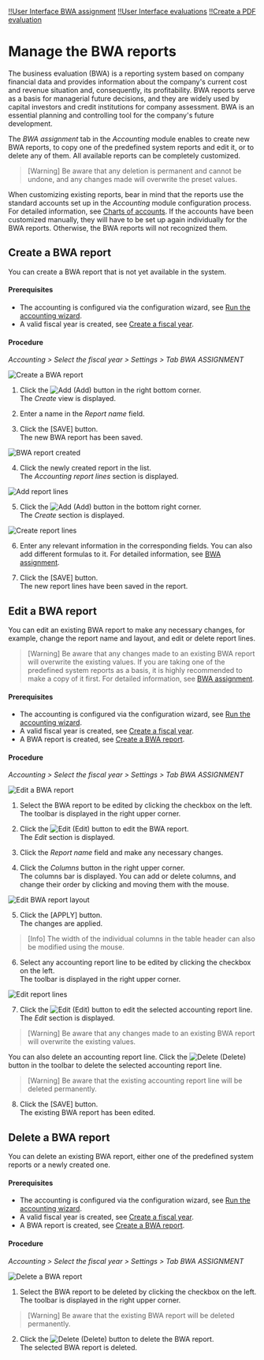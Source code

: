 [!!User Interface BWA assignment](../UserInterface/02i_BWAAssignment.md)
[!!User Interface evaluations](../UserInterface/01_Book.md#evaluations)
[!!Create a PDF evaluation](../Operation/15_ProvideAccountingData.md#create-a-pdf-evaluation)


# Manage the BWA reports

[comment]: <> (BWA reports or Accounting Reports? See Accounting Reports view -> ZUORDNUNG BWA tab)

The business evaluation (BWA) is a reporting system based on company financial data and provides information about the company's current cost and revenue situation and, consequently, its  profitability. BWA reports serve as a basis for managerial future decisions, and they are widely used by capital investors and credit institutions for company assessment. BWA is an essential planning and controlling tool for the company's future development.

The *BWA assignment* tab in the *Accounting* module enables to create new BWA reports, to copy one of the predefined system reports and edit it, or to delete any of them. All available reports can be completely customized.

 > [Warning] Be aware that any deletion is permanent and cannot be undone, and any changes made will overwrite the preset values.

When customizing existing reports, bear in mind that the reports use the standard accounts set up in the *Accounting* module configuration process. For detailed information, see [Charts of accounts](01_RunAccountingWizard.md#chart-of-accounts). If the accounts have been customized manually, they will have to be set up again individually for the BWA reports. Otherwise, the BWA reports will not recognized them.


## Create a BWA report

You can create a BWA report that is not yet available in the system.

#### Prerequisites

- The accounting is configured via the configuration wizard, see [Run the accounting wizard](01_RunAccountingWizard.md).
- A valid fiscal year is created, see [Create a fiscal year](04_ManageFiscalYear.md#create-a-fiscal-year).

#### Procedure

*Accounting > Select the fiscal year > Settings > Tab BWA ASSIGNMENT*

![Create a BWA report](/Assets/Screenshots/RetailSuiteAccounting/Settings/BWAAssignment/CreateBWAReport.png "[Create a BWA report]")

1. Click the ![Add](/Assets/Icons/Plus01.png "[Add]") (Add) button in the right bottom corner.  
The *Create* view is displayed.

2. Enter a name in the *Report name* field.

3. Click the [SAVE] button.  
The new BWA report has been saved.

  ![BWA report created](/Assets/Screenshots/RetailSuiteAccounting/Settings/BWAAssignment/BWAReportCreated.png "[BWA report created]")

4. Click the newly created report in the list.  
The *Accounting report lines* section is displayed.

  ![Add report lines](/Assets/Screenshots/RetailSuiteAccounting/Settings/BWAAssignment/AddReportLines.png "[Add report lines]")

5. Click the ![Add](/Assets/Icons/Plus01.png "[Add]") (Add) button in the bottom right corner.  
The *Create* section is displayed.

  ![Create report lines](/Assets/Screenshots/RetailSuiteAccounting/Settings/BWAAssignment/CreateReportLines02.png "[Create report lines]")

6. Enter any relevant information in the corresponding fields. You can also add different formulas to it. For detailed information, see [BWA assignment](../UserInterface/02i_BWAAssignment.md).

7. Click the [SAVE] button.  
The new report lines have been saved in the report.


## Edit a BWA report

You can edit an existing BWA report to make any necessary changes, for example, change the report name and layout, and edit or delete report lines.

 > [Warning] Be aware that any changes made to an existing BWA report will overwrite the existing values. If you are taking one of the predefined system reports as a basis, it is highly recommended to make a copy of it first. For detailed information, see [BWA assignment](../UserInterface/02i_BWAAssignment.md).

#### Prerequisites

- The accounting is configured via the configuration wizard, see [Run the accounting wizard](01_RunAccountingWizard.md).
- A valid fiscal year is created, see [Create a fiscal year](04_ManageFiscalYear.md#create-a-fiscal-year).
- A BWA report is created, see [Create a BWA report](#create-a-BWA-report).

#### Procedure

*Accounting > Select the fiscal year > Settings > Tab BWA ASSIGNMENT*

![Edit a BWA report](/Assets/Screenshots/RetailSuiteAccounting/Settings/BWAAssignment/EditBWAReport.png "[Edit a BWA report]")

1. Select the BWA report to be edited by clicking the checkbox on the left.   
The toolbar is displayed in the right upper corner.

2. Click the ![Edit](/Assets/Icons/Edit01.png "[Add]") (Edit) button to edit the BWA report.  
The *Edit* section is displayed.

3. Click the *Report name* field and make any necessary changes.

4. Click the *Columns* button in the right upper corner.   
The columns bar is displayed. You can add or delete columns, and change their order by clicking and moving them with the mouse.

  ![Edit BWA report layout](/Assets/Screenshots/RetailSuiteAccounting/Settings/BWAAssignment/EditBWAReportLayout.png "[Edit BWA report layout]")

5. Click the [APPLY] button.   
The changes are applied.

  > [Info] The width of the individual columns in the table header can also be modified using the mouse.

6. Select any accounting report line to be edited by clicking the checkbox on the left.  
The toolbar is displayed in the right upper corner.

  ![Edit report lines](/Assets/Screenshots/RetailSuiteAccounting/Settings/BWAAssignment/EditReportLines.png "[Edit report lines]")

7. Click the ![Edit](/Assets/Icons/Edit01.png "[Add]") (Edit) button to edit the selected accounting report line.  
The *Edit* section is displayed.   

  > [Warning] Be aware that any changes made to an existing BWA report will overwrite the existing values.

  You can also delete an accounting report line. Click the ![Delete](/Assets/Icons/Trash03.png "[Delete]") (Delete) button in the toolbar to delete the selected accounting report line.  

   > [Warning] Be aware that the existing accounting report line will be deleted permanently.

8. Click the [SAVE] button.   
The existing BWA report has been edited.


[comments]: <> (clear with HG: you can also edit the BWA report/the accounting report lines by clicking on the report name or line name -> same editing options as described above are displayed. Shall we describe it as an alternative or better not?)


## Delete a BWA report

You can delete an existing BWA report, either one of the predefined system reports or a newly created one.

#### Prerequisites

- The accounting is configured via the configuration wizard, see [Run the accounting wizard](01_RunAccountingWizard.md).
- A valid fiscal year is created, see [Create a fiscal year](04_ManageFiscalYear.md#create-a-fiscal-year).
- A BWA report is created, see [Create a BWA report](#create-a-BWA-report).

#### Procedure

*Accounting > Select the fiscal year > Settings > Tab BWA ASSIGNMENT*

![Delete a BWA report](/Assets/Screenshots/RetailSuiteAccounting/Settings/BWAAssignment/DeleteBWAReport.png "[Delete a BWA report]")

1. Select the BWA report to be deleted by clicking the checkbox on the left.   
The toolbar is displayed in the right upper corner.

  > [Warning] Be aware that the existing BWA report will be deleted permanently.

2. Click the ![Delete](/Assets/Icons/Trash03.png "[Delete]") (Delete) button to delete the BWA report.  
The selected BWA report is deleted.
